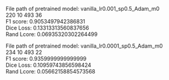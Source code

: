 File path of pretrained model: vanilla_lr0.001_sp0.5_Adam_m0  
220 10 493 36  
F1 score: 0.9053497942386831  
Dice Loss: 0.13313313560837656  
Rand Lcore: 0.06935320302264499  

File path of pretrained model: vanilla_lr0.0001_sp0.5_Adam_m0  
234 10 493 22  
F1 score: 0.9359999999999999  
Dice Loss: 0.10959743856598424  
Rand Lcore: 0.05662158854573568  
